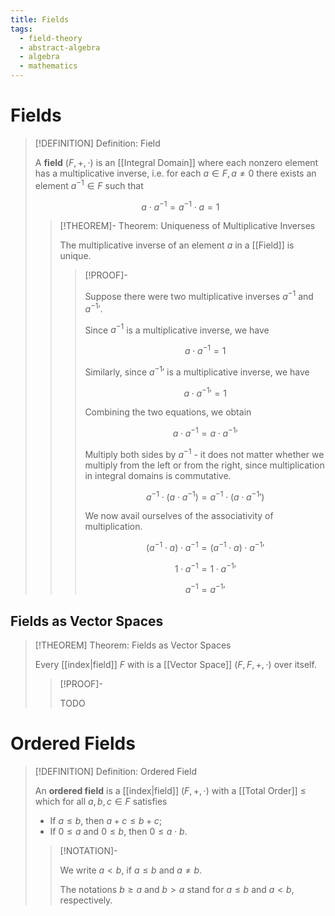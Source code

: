 ```yaml
---
title: Fields
tags:
  - field-theory
  - abstract-algebra
  - algebra
  - mathematics
---
```


# Fields

> [!DEFINITION] Definition: Field
> 
>A **field** $(F, +, \cdot)$ is an [[Integral Domain]] where each nonzero element has a multiplicative inverse, i.e. for each $a \in F, a\ne 0$ there exists an element $a^{-1} \in F$ such that
>
>$$
>a \cdot a^{-1} = a^{-1} \cdot a = 1
>$$
>
>>[!THEOREM]- Theorem: Uniqueness of Multiplicative Inverses
>>
>>The multiplicative inverse of an element $a$ in a [[Field]] is unique.
>>
>>>[!PROOF]-
>>>
>>>Suppose there were two multiplicative inverses $a^{-1}$ and $a^{-1}{'}$.
>>>
>>>Since $a^{-1}$ is a multiplicative inverse, we have
>>>
>>>$$
>>>a \cdot a^{-1} = 1
>>>$$
>>>
>>>Similarly, since $a^{-1}{'}$ is a multiplicative inverse, we have
>>>
>>>$$
>>>a \cdot a^{-1}{'} = 1
>>>$$
>>>
>>>Combining the two equations, we obtain
>>>
>>>$$
>>>a \cdot a^{-1} = a \cdot a^{-1}{'}
>>>$$
>>>
>>>Multiply both sides by $a^{-1}$ - it does not matter whether we multiply from the left or from the right, since multiplication in integral domains is commutative.
>>>
>>>$$
>>>a^{-1} \cdot (a \cdot a^{-1}) = a^{-1} \cdot (a \cdot a^{-1}{'})
>>>$$
>>>
>>>We now avail ourselves of the associativity of multiplication.
>>>
>>>$$
>>>(a^{-1} \cdot a) \cdot a^{-1} = (a^{-1} \cdot a) \cdot a^{-1}{'}
>>>$$
>>>
>>>$$
>>>1 \cdot a^{-1} = 1 \cdot a^{-1}{'}
>>>$$
>>>
>>>$$
>>>a^{-1} = a^{-1}{'}
>>>$$
>>>
>>
>

## Fields as Vector Spaces

>[!THEOREM] Theorem: Fields as Vector Spaces
>
>Every [[index|field]] $F$ with is a [[Vector Space]] $(F,F,+,\cdot)$ over itself.
>
>>[!PROOF]-
>>
>>TODO
>>
>

# Ordered Fields

>[!DEFINITION] Definition: Ordered Field
>
>An **ordered field** is a [[index|field]] $(F,+,\cdot)$ with a [[Total Order]] $\le$ which for all $a,b,c \in F$ satisfies
>- If $a \le b$, then $a + c \le b + c$;
>- If $0 \le a$ and $0 \le b$, then $0 \le a\cdot b$.
>
>>[!NOTATION]-
>>
>>We write $a \lt b$, if $a \le b$ and $a\ne b$.
>>
>>The notations $b \ge a$ and $b \gt a$ stand for $a \le b$ and $a \lt b$, respectively. 
>>
>
